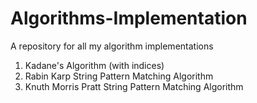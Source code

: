 # Algorithms-Implementation
A repository for all my algorithm implementations

1. Kadane's Algorithm (with indices)
2. Rabin Karp String Pattern Matching Algorithm
2. Knuth Morris Pratt String Pattern Matching Algorithm
